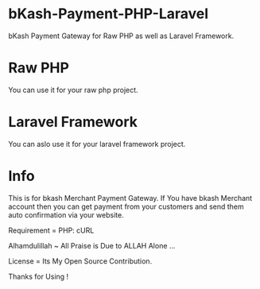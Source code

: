 # bKash-Payment-PHP-Laravel
bKash Payment Gateway for Raw PHP as well as Laravel Framework.


# Raw PHP
  You can use it for your raw php project.


# Laravel Framework
  You can aslo use it for your laravel framework project.
  
  
# Info  
  This is for bkash Merchant Payment Gateway. If You have bkash Merchant account then you can get payment from your customers and send them auto confirmation via your website.
  

  Requirement = PHP: cURL
  
  
  Alhamdulillah ~ All Praise is Due to ALLAH Alone ...
  
  
  License = Its My Open Source Contribution.
  
  
  Thanks for Using !
